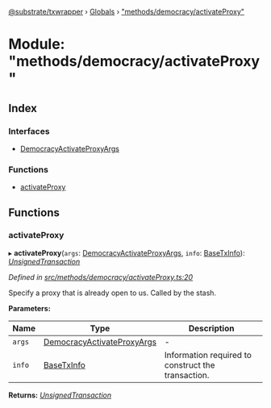 [@substrate/txwrapper](../README.md) › [Globals](../globals.md) › ["methods/democracy/activateProxy"](_methods_democracy_activateproxy_.md)

# Module: "methods/democracy/activateProxy"

## Index

### Interfaces

* [DemocracyActivateProxyArgs](../interfaces/_methods_democracy_activateproxy_.democracyactivateproxyargs.md)

### Functions

* [activateProxy](_methods_democracy_activateproxy_.md#activateproxy)

## Functions

###  activateProxy

▸ **activateProxy**(`args`: [DemocracyActivateProxyArgs](../interfaces/_methods_democracy_activateproxy_.democracyactivateproxyargs.md), `info`: [BaseTxInfo](../interfaces/_util_types_.basetxinfo.md)): *[UnsignedTransaction](../interfaces/_util_types_.unsignedtransaction.md)*

*Defined in [src/methods/democracy/activateProxy.ts:20](https://github.com/paritytech/txwrapper/blob/1b54171/src/methods/democracy/activateProxy.ts#L20)*

Specify a proxy that is already open to us. Called by the stash.

**Parameters:**

Name | Type | Description |
------ | ------ | ------ |
`args` | [DemocracyActivateProxyArgs](../interfaces/_methods_democracy_activateproxy_.democracyactivateproxyargs.md) | - |
`info` | [BaseTxInfo](../interfaces/_util_types_.basetxinfo.md) | Information required to construct the transaction.  |

**Returns:** *[UnsignedTransaction](../interfaces/_util_types_.unsignedtransaction.md)*
